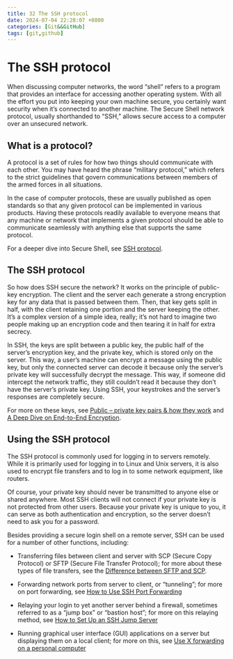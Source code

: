 ```yaml
---
title: 32 The SSH protocol  
date: 2024-07-04 22:28:07 +0800  
categories: [Git&&GitHub]  
tags: [git,github]  
---
```

# The SSH protocol
When discussing computer networks, the word “shell” refers to a program that provides an interface for accessing another operating system. With all the effort you put into keeping your own machine secure, you certainly want security when it’s connected to another machine. The Secure Shell network protocol, usually shorthanded to “SSH,” allows secure access to a computer over an unsecured network. 

## What is a protocol? 
A protocol is a set of rules for how two things should communicate with each other. You may have heard the phrase “military protocol,” which refers to the strict guidelines that govern communications between members of the armed forces in all situations. 

In the case of computer protocols, these are usually published as open standards so that any given protocol can be implemented in various products. Having these protocols readily available to everyone means that any machine or network that implements a given protocol should be able to communicate seamlessly with anything else that supports the same protocol. 

For a deeper dive into Secure Shell, see [SSH protocol](https://www.ssh.com/academy/ssh/protocol). 

## The SSH protocol
So how does SSH secure the network? It works on the principle of public-key encryption. The client and the server each generate a strong encryption key for any data that is passed between them. Then, that key gets split in half, with the client retaining one portion and the server keeping the other. It’s a complex version of a simple idea, really; it’s not hard to imagine two people making up an encryption code and then tearing it in half for extra secrecy. 

In SSH, the keys are split between a public key, the public half of the server’s encryption key, and the private key, which is stored only on the server. This way, a user’s machine can encrypt a message using the public key, but only the connected server can decode it because only the server’s private key will successfully decrypt the message. This way, if someone did intercept the network traffic, they still couldn’t read it because they don’t have the server’s private key. Using SSH, your keystrokes and the server’s responses are completely secure. 

For more on these keys, see [Public – private key pairs & how they work](https://www.preveil.com/blog/public-and-private-key/#:~:text=In%20public%20key%20cryptography%2C%20every,using%20their%20matching%20private%20key.) and [A Deep Dive on End-to-End Encryption](https://ssd.eff.org/module/deep-dive-end-end-encryption-how-do-public-key-encryption-systems-work). 

## Using the SSH protocol
The SSH protocol is commonly used for logging in to servers remotely. While it is primarily used for logging in to Linux and Unix servers, it is also used to encrypt file transfers and to log in to some network equipment, like routers. 

Of course, your private key should never be transmitted to anyone else or shared anywhere. Most SSH clients will not connect if your private key is not protected from other users. Because your private key is unique to you, it can serve as both authentication and encryption, so the server doesn’t need to ask you for a password.

Besides providing a secure login shell on a remote server, SSH can be used for a number of other functions, including:

* Transferring files between client and server with SCP (Secure Copy Protocol) or SFTP (Secure File Transfer Protocol); for more about these types of file transfers, see the [Difference between SFTP and SCP](https://www.tutorialspoint.com/difference-between-sftp-and-scp).

* Forwarding network ports from server to client, or “tunneling”; for more on port forwarding, see [How to Use SSH Port Forwarding](https://phoenixnap.com/kb/ssh-port-forwarding)

* Relaying your login to yet another server behind a firewall, sometimes referred to as a “jump box” or “bastion host”; for more on this relaying method, see [How to Set Up an SSH Jump Server](https://goteleport.com/blog/ssh-jump-server/)

* Running graphical user interface (GUI) applications on a server but displaying them on a local client; for more on this, see [Use X forwarding on a personal computer](https://kb.iu.edu/d/bdnt)
